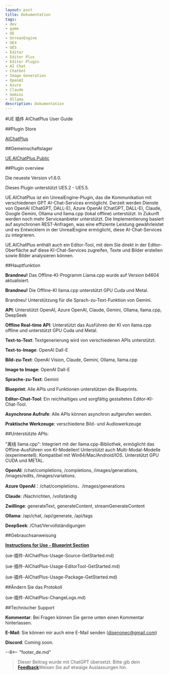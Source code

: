 ```yaml
---
layout: post
title: Dokumentation
tags:
- dev
- game
- UE
- UnreanEngine
- UE4
- UE5
- Editor
- Editor Plus
- Editor Plugin
- AI Chat
- Chatbot
- Image Generation
- OpenAI
- Azure
- Claude
- Gemini
- Ollama
description: Dokumentation
---
```


<meta property="og:title" content="UE 插件 AIChatPlus 说明文档" />

#UE 插件 AIChatPlus User Guide

##Plugin Store

[AIChatPlus](https://www.fab.com/zh-cn/listings/0e49d138-10e1-452e-ba07-9a4bea578ace)

##Gemeinschaftslager

[UE.AIChatPlus.Public](https://github.com/disenone/UE.AIChatPlus.Public)

##Plugin overview

Die neueste Version v1.6.0.

Dieses Plugin unterstützt UE5.2 - UE5.5.

UE.AIChatPlus ist ein UnrealEngine-Plugin, das die Kommunikation mit verschiedenen GPT AI-Chat-Services ermöglicht. Derzeit werden Dienste von OpenAI (ChatGPT, DALL-E), Azure OpenAI (ChatGPT, DALL-E), Claude, Google Gemini, Ollama und llama.cpp (lokal offline) unterstützt. In Zukunft werden noch mehr Serviceanbieter unterstützt. Die Implementierung basiert auf asynchronen REST-Anfragen, was eine effiziente Leistung gewährleistet und es Entwicklern in der UnrealEngine ermöglicht, diese AI-Chat-Services zu integrieren.

UE.AIChatPlus enthält auch ein Editor-Tool, mit dem Sie direkt in der Editor-Oberfläche auf diese KI-Chat-Services zugreifen, Texte und Bilder erstellen sowie Bilder analysieren können.

##Hauptfunktion

**Brandneu!** Das Offline-KI-Programm Llama.cpp wurde auf Version b4604 aktualisiert.

**Brandneu!** Die Offline-KI llama.cpp unterstützt GPU Cuda und Metal.

Brandneu! Unterstützung für die Sprach-zu-Text-Funktion von Gemini.

**API**: Unterstützt OpenAI, Azure OpenAI, Claude, Gemini, Ollama, llama.cpp, DeepSeek

**Offline Real-time API**: Unterstützt das Ausführen der KI von llama.cpp offline und unterstützt GPU Cuda und Metal.

**Text-to-Text**: Textgenerierung wird von verschiedenen APIs unterstützt.

**Text-to-Image**: OpenAI Dall-E

**Bild-zu-Text**: OpenAI Vision, Claude, Gemini, Ollama, llama.cpp

**Image to Image**: OpenAI Dall-E

**Sprache-zu-Text**: Gemini

**Blueprint**: Alle APIs und Funktionen unterstützen die Blueprints.

**Editor-Chat-Tool**: Ein reichhaltiges und sorgfältig gestaltetes Editor-KI-Chat-Tool.

**Asynchrone Aufrufe**: Alle APIs können asynchron aufgerufen werden.

**Praktische Werkzeuge**: verschiedene Bild- und Audiowerkzeuge

##Unterstützte APIs:

"离线 llama.cpp": Integriert mit der llama.cpp-Bibliothek, ermöglicht das Offline-Ausführen von KI-Modellen! Unterstützt auch Multi-Modal-Modelle (experimentell). Kompatibel mit Win64/Mac/Android/IOS. Unterstützt GPU CUDA und METAL.

**OpenAI**: /chat/completions, /completions, /images/generations, /images/edits, /images/variations.

**Azure OpenAI**：/chat/completions、/images/generations

**Claude**: /Nachrichten, /vollständig

**Zwillinge**: generateText, generateContent, streamGenerateContent

**Ollama**: /api/chat, /api/generate, /api/tags

**DeepSeek**: /Chat/Vervollständigungen

##Gebrauchsanweisung

[**Instructions for Use - Blueprint Section**](ue-插件-AIChatPlus-Usage-Blueprint-GetStarted.md)

(ue-插件-AIChatPlus-Usage-Source-GetStarted.md)

(ue-插件-AIChatPlus-Usage-EditorTool-GetStarted.md)

(ue-插件-AIChatPlus-Usage-Package-GetStarted.md)

##Ändern Sie das Protokoll

(ue-插件-AIChatPlus-ChangeLogs.md)

##Technischer Support

**Kommentar**: Bei Fragen können Sie gerne unten einen Kommentar hinterlassen.

**E-Mail**: Sie können mir auch eine E-Mail senden (disenonec@gmail.com)

**Discord**: Coming soon.

--8<-- "footer_de.md"


> Dieser Beitrag wurde mit ChatGPT übersetzt. Bitte gib dein [**Feedback**](https://github.com/disenone/wiki_blog/issues/new)Weisen Sie auf etwaige Auslassungen hin. 
